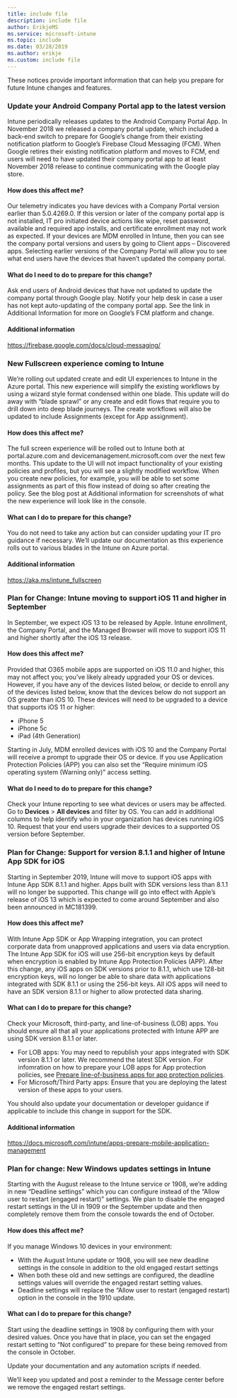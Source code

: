```yaml
---
title: include file
description: include file
author: ErikjeMS  
ms.service: microsoft-intune
ms.topic: include
ms.date: 03/28/2019
ms.author: erikje
ms.custom: include file
---
```


These notices provide important information that can help you prepare for future Intune changes and features. 

### Update your Android Company Portal app to the latest version <!--4536963-->
Intune periodically releases updates to the Android Company Portal App. In November 2018 we released a company portal update, which included a back-end switch to prepare for Google’s change from their existing notification platform to Google’s Firebase Cloud Messaging (FCM). When Google retires their existing notification platform and moves to FCM, end users will need to have updated their company portal app to at least November 2018 release to continue communicating with the Google play store.

#### How does this affect me?
Our telemetry indicates you have devices with a Company Portal version earlier than 5.0.4269.0. If this version or later of the company portal app is not installed, IT pro initiated device actions like wipe, reset password, available and required app installs, and certificate enrollment may not work as expected. If your devices are MDM enrolled in Intune, then you can see the company portal versions and users by going to Client apps – Discovered apps. Selecting earlier versions of the Company Portal will allow you to see what end users have the devices that haven’t updated the company portal.

#### What do I need to do to prepare for this change?
Ask end users of Android devices that have not updated to update the company portal through Google play. Notify your help desk in case a user has not kept auto-updating of the company portal app. See the link in Additional Information for more on Google’s FCM platform and change.

#### Additional information
https://firebase.google.com/docs/cloud-messaging/


### New Fullscreen experience coming to Intune <!--4593669-->
We’re rolling out updated create and edit UI experiences to Intune in the Azure portal. This new experience will simplify the existing workflows by using a wizard style format condensed within one blade. This update will do away with “blade sprawl” or any create and edit flows that require you to drill down into deep blade journeys. The create workflows will also be updated to include Assignments (except for App assignment).

#### How does this affect me?
The full screen experience will be rolled out to Intune both at portal.azure.com and devicemanagement.microsoft.com over the next few months. This update to the UI will not impact functionality of your existing policies and profiles, but you will see a slightly modified workflow. When you create new policies, for example, you will be able to set some assignments as part of this flow instead of doing so after creating the policy. See the blog post at Additional information for screenshots of what the new experience will look like in the console.

#### What can I do to prepare for this change?
You do not need to take any action but can consider updating your IT pro guidance if necessary. We’ll update our documentation as this experience rolls out to various blades in the Intune on Azure portal.

#### Additional information 
https://aka.ms/intune_fullscreen

### Plan for Change: Intune moving to support iOS 11 and higher in September <!-- 4665342-->
In September, we expect iOS 13 to be released by Apple. Intune enrollment, the Company Portal, and the Managed Browser will move to support iOS 11 and higher shortly after the iOS 13 release.

#### How does this affect me?
Provided that O365 mobile apps are supported on iOS 11.0 and higher, this may not affect you; you’ve likely already upgraded your OS or devices. However, if you have any of the devices listed below, or decide to enroll any of the devices listed below, know that the devices below do not support an OS greater than iOS 10. These devices will need to be upgraded to a device that supports iOS 11 or higher:

- iPhone 5
- iPhone 5c
- iPad (4th Generation)

Starting in July, MDM enrolled devices with iOS 10 and the Company Portal will receive a prompt to upgrade their OS or device. If you use Application Protection Policies (APP) you can also set the “Require minimum iOS operating system (Warning only)” access setting.

#### What do I need to do to prepare for this change?
Check your Intune reporting to see what devices or users may be affected. Go to **Devices** > **All devices** and filter by OS. You can add in additional columns to help identify who in your organization has devices running iOS 10. Request that your end users upgrade their devices to a supported OS version before September.

### Plan for Change: Support for version 8.1.1 and higher of Intune App SDK for iOS <!-- 3586942-->
Starting in September 2019, Intune will move to support iOS apps with Intune App SDK 8.1.1 and higher. Apps built with SDK versions less than 8.1.1 will no longer be supported. This change will go into effect with Apple’s release of iOS 13 which is expected to come around September and also been announced in MC181399.

#### How does this affect me?
With Intune App SDK or App Wrapping integration, you can protect corporate data from unapproved applications and users via data encryption. The Intune App SDK for iOS will use 256-bit encryption keys by default when encryption is enabled by Intune App Protection Policies (APP). After this change, any iOS apps on SDK versions prior to 8.1.1, which use 128-bit encryption keys, will no longer be able to share data with applications integrated with SDK 8.1.1 or using the 256-bit keys. All iOS apps will need to have an SDK version 8.1.1 or higher to allow protected data sharing.

#### What can I do to prepare for this change?
Check your Microsoft, third-party, and line-of-business (LOB) apps. You should ensure all that all your applications protected with Intune APP are using SDK version 8.1.1 or later.

- For LOB apps: You may need to republish your apps integrated with SDK version 8.1.1 or later. We recommend the latest SDK version. For infomration on how to prepare your LOB apps for App protection policies, see [Prepare line-of-business apps for app protection policies](../apps-prepare-mobile-application-management.md).
- For Microsoft/Third Party apps: Ensure that you are deploying the latest version of these apps to your users.

You should also update your documentation or developer guidance if applicable to include this change in support for the SDK.

#### Additional information
https://docs.microsoft.com/intune/apps-prepare-mobile-application-management

### Plan for change: New Windows updates settings in Intune
Starting with the August release to the Intune service or 1908, we’re adding in new “Deadline settings” which you can configure instead of the “Allow user to restart (engaged restart)” settings. We plan to disable the engaged restart settings in the UI in 1909 or the September update and then completely remove them from the console towards the end of October. 

#### How does this affect me?
If you manage Windows 10 devices in your environment: 
- With the August Intune update or 1908, you will see new deadline settings in the console in addition to the old engaged restart settings
- When both these old and new settings are configured, the deadline settings values will override the engaged restart setting values.
- Deadline settings will replace the “Allow user to restart (engaged restart) option in the console in the 1910 update.

#### What can I do to prepare for this change?
Start using the deadline settings in 1908 by configuring them with your desired values. Once you have that in place, you can set the engaged restart setting to “Not configured” to prepare for these being removed from the console in October.

Update your documentation and any automation scripts if needed. 

We’ll keep you updated and post a reminder to the Message center before we remove the engaged restart settings.